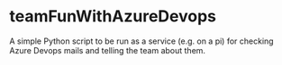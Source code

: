 # teamFunWithAzureDevops
A simple Python script to be run as a service (e.g. on a pi) for checking Azure Devops mails and telling the team about them.

